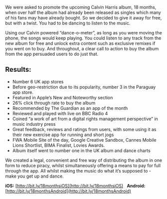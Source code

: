 We were asked to promote the upcoming Calvin Harris album, 18 months, when over half the album had already been released as singles which many of his fans may have already bought. So we decided to give it away for free, but with a twist. You had to be dancing to listen to the music.

Using our Calvin powered “dance-o-meter”, as long as you were moving the phone, the songs would keep playing. You could listen to any track from the new album for free and unlock extra content such as exclusive remixes if you went on to buy. And throughout, a clear call to action to buy the album from the app persuaded users to do just that.

## Results:
- Number 6 UK app stores
- Before geo-restriction due to its popularity, number 3 in the Paraguay app store.
- Featured in Apple’s New and Noteworthy section
- 26% click through rate to buy the album
- Recommended by The Guardian as an app of the month
- Reviewed and played with live on BBC Radio 4
- Coined “a work of art from a digital rights management perspective” in music industry press
- Great feedback, reviews and ratings from users, with some using it as their new exercise app for running and short jogs
- FWA Mobile Site of the day, Google Creative Sandbox, Cannes Mobile Lions Shortlist, BIMA Finalist, Lovies Awards.
- Album itself went to number one in the UK album and dance charts

We created a legal, convenient and free way of distributing the album in one form to reduce piracy, whilst simultaneously offering a means to pay for full through the app. All whilst making the music do what it’s supposed to - make you get up and dance.

**iOS:** [http://bit.ly/18monthsiOS](http://bit.ly/18monthsiOS) &nbsp; **Android:** [http://bit.ly/18monthsAndroid](http://bit.ly/18monthsAndroid)